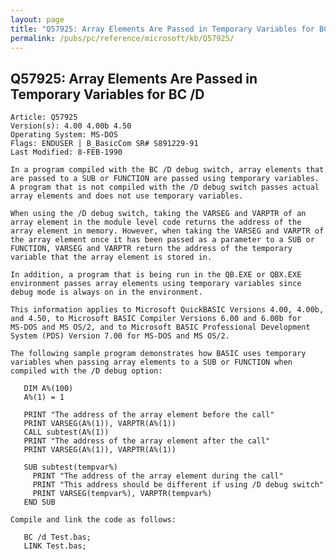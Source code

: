 ```yaml
---
layout: page
title: "Q57925: Array Elements Are Passed in Temporary Variables for BC /D"
permalink: /pubs/pc/reference/microsoft/kb/Q57925/
---
```


## Q57925: Array Elements Are Passed in Temporary Variables for BC /D

	Article: Q57925
	Version(s): 4.00 4.00b 4.50
	Operating System: MS-DOS
	Flags: ENDUSER | B_BasicCom SR# S891229-91
	Last Modified: 8-FEB-1990
	
	In a program compiled with the BC /D debug switch, array elements that
	are passed to a SUB or FUNCTION are passed using temporary variables.
	A program that is not compiled with the /D debug switch passes actual
	array elements and does not use temporary variables.
	
	When using the /D debug switch, taking the VARSEG and VARPTR of an
	array element in the module level code returns the address of the
	array element in memory. However, when taking the VARSEG and VARPTR of
	the array element once it has been passed as a parameter to a SUB or
	FUNCTION, VARSEG and VARPTR return the address of the temporary
	variable that the array element is stored in.
	
	In addition, a program that is being run in the QB.EXE or QBX.EXE
	environment passes array elements using temporary variables since
	debug mode is always on in the environment.
	
	This information applies to Microsoft QuickBASIC Versions 4.00, 4.00b,
	and 4.50, to Microsoft BASIC Compiler Versions 6.00 and 6.00b for
	MS-DOS and MS OS/2, and to Microsoft BASIC Professional Development
	System (PDS) Version 7.00 for MS-DOS and MS OS/2.
	
	The following sample program demonstrates how BASIC uses temporary
	variables when passing array elements to a SUB or FUNCTION when
	compiled with the /D debug option:
	
	   DIM A%(100)
	   A%(1) = 1
	
	   PRINT "The address of the array element before the call"
	   PRINT VARSEG(A%(1)), VARPTR(A%(1))
	   CALL subtest(A%(1))
	   PRINT "The address of the array element after the call"
	   PRINT VARSEG(A%(1)), VARPTR(A%(1))
	
	   SUB subtest(tempvar%)
	     PRINT "The address of the array element during the call"
	     PRINT "This address should be different if using /D debug switch"
	     PRINT VARSEG(tempvar%), VARPTR(tempvar%)
	   END SUB
	
	Compile and link the code as follows:
	
	   BC /d Test.bas;
	   LINK Test.bas;
